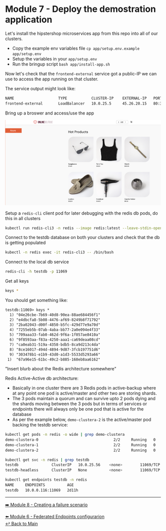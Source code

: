 # Module 7 - Deploy the demostration application

Let's install the hipstershop microservices app from this repo into all of our clusters. 

- Copy the example env variables file ```cp app/setup.env.example app/setup.env```
- Setup the variables in your ```app/setup.env```
- Run the bringup script ```bash app/install-app.sh```


Now let's check that the ```frontend-external``` service got a public-IP we can use to access the app running on that cluster.

The service output might look like:

```bash
NAME                    TYPE           CLUSTER-IP    EXTERNAL-IP   PORT(S)        AGE
frontend-external       LoadBalancer   10.0.25.5     45.26.20.15   80:31077/TCP   6h11m
```

Bring up a broswer and access/use the app

![hipstershop](app/images/hipstershop.png)

Setup a ```redis-cli``` client pod for later debugging with the redis db pods, do this in all clusters

```bash
kubectl run redis-cli3 -n redis --image redis:latest --leave-stdin-open
```

Connect to the testdb database on both your clusters and check that the db is getting populated

```bash
kubectl -n redis exec -it redis-cli3 -- /bin/bash
```

Connect to the local db service

```bash
redis-cli -h testdb -p 11069
```

Get all keys 

```bash
keys *
```

You should get something like:

```
testdb:11069> keys *
  1) "04e26cbe-7b69-40d8-90ea-88ae684456f1"
  2) "e4dbcfa8-5b08-4476-af69-8249b8f71792"
  3) "2ba02043-d00f-4850-b5fc-429d77e9a70d"
  4) "7255eb5b-07ab-4aba-bb77-2a0e094e4f33"
  5) "709aaa33-fab0-462d-9f6a-1f057ae8410a"
  6) "9f8593aa-f83a-4250-aaa1-ca69deaa08cd"
  7) "ca0eab31-519a-4358-bdb5-8ca9d213c4da"
  8) "8ce16017-494d-4894-9d87-3fcb197751d6"
  9) "303478b1-e1b9-43d0-a1d3-5533d5293a66"
 1)  "67a96e15-61bc-49c2-b885-168eb8aa6162"
```

"Insert blurb about the Redis architecture somewhere"

Redis Active-Active db architecture: 

- Basically in one cluster there are 3 Redis pods in active-backup where at any point one pod is active/master and other two are storing shards. 
- The 3 pods maintain a quorum and can survive upto 2 pods dying and the shards moving between the 3 pods but in terms of services or endpoints there will always only be one pod that is active for the database 
- As per the example below, ```demo-clustera-2```  is the active/master pod backing the testdb service:

```bash
kubectl get pods -n redis -o wide | grep demo-clustera                         
demo-clustera-0                                  2/2     Running   0          155m   10.0.0.107   aks-nodepool1-62893527-vmss000005   <none>           <none>
demo-clustera-1                                  2/2     Running   0          153m   10.0.1.69    aks-nodepool1-62893527-vmss000003   <none>           <none>
demo-clustera-2                                  2/2     Running   0          150m   10.0.0.116   aks-nodepool1-62893527-vmss000004   <none>           <none>
```

```bash
kubectl get svc -n redis | grep testdb                                   
testdb               ClusterIP   10.0.25.56    <none>        11069/TCP           2d11h
testdb-headless      ClusterIP   None          <none>        11069/TCP           2d11h
```

```bash
kubectl get endpoints testdb -n redis
NAME     ENDPOINTS          AGE
testdb   10.0.0.116:11069   2d11h
```


---

[:arrow_right: Module 8 - Creating a failure scenario](/modules/module-08-failure-scenario.md)  <br>

[:arrow_left:  Module 6 - Federated Endpoints configurarion](/modules/module-06-federated-endpoints.md)  
[:leftwards_arrow_with_hook: Back to Main](/README.md)